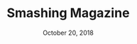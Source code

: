 ---
date: October 20, 2018
title: Smashing Magazine 
image: /static/img/websites/smashingmag.png
link: https://www.smashingmagazine.com/
---
